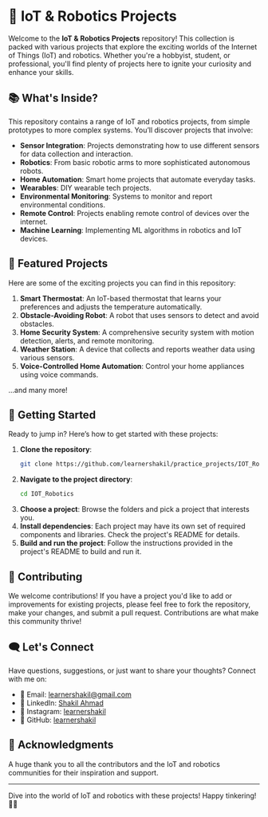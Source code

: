 # 🤖 IoT & Robotics Projects

Welcome to the **IoT & Robotics Projects** repository! This collection is packed with various projects that explore the exciting worlds of the Internet of Things (IoT) and robotics. Whether you're a hobbyist, student, or professional, you'll find plenty of projects here to ignite your curiosity and enhance your skills.

## 📚 What's Inside?

This repository contains a range of IoT and robotics projects, from simple prototypes to more complex systems. You’ll discover projects that involve:

- **Sensor Integration**: Projects demonstrating how to use different sensors for data collection and interaction.
- **Robotics**: From basic robotic arms to more sophisticated autonomous robots.
- **Home Automation**: Smart home projects that automate everyday tasks.
- **Wearables**: DIY wearable tech projects.
- **Environmental Monitoring**: Systems to monitor and report environmental conditions.
- **Remote Control**: Projects enabling remote control of devices over the internet.
- **Machine Learning**: Implementing ML algorithms in robotics and IoT devices.

## 🎉 Featured Projects

Here are some of the exciting projects you can find in this repository:

1. **Smart Thermostat**: An IoT-based thermostat that learns your preferences and adjusts the temperature automatically.
2. **Obstacle-Avoiding Robot**: A robot that uses sensors to detect and avoid obstacles.
3. **Home Security System**: A comprehensive security system with motion detection, alerts, and remote monitoring.
4. **Weather Station**: A device that collects and reports weather data using various sensors.
5. **Voice-Controlled Home Automation**: Control your home appliances using voice commands.

...and many more!

## 🚀 Getting Started

Ready to jump in? Here’s how to get started with these projects:

1. **Clone the repository**:
    ```bash
    git clone https://github.com/learnershakil/practice_projects/IOT_Robotics.git
    ```
2. **Navigate to the project directory**:
    ```bash
    cd IOT_Robotics
    ```
3. **Choose a project**: Browse the folders and pick a project that interests you.
4. **Install dependencies**: Each project may have its own set of required components and libraries. Check the project's README for details.
5. **Build and run the project**: Follow the instructions provided in the project's README to build and run it.

## 🤝 Contributing

We welcome contributions! If you have a project you'd like to add or improvements for existing projects, please feel free to fork the repository, make your changes, and submit a pull request. Contributions are what make this community thrive!

## 🗨️ Let's Connect

Have questions, suggestions, or just want to share your thoughts? Connect with me on:

- 📧 Email: learnershakil@gmail.com
- 💼 LinkedIn: [Shakil Ahmad](https://www.linkedin.com/in/learnershakil/)
- 📸 Instagram: [learnershakil](https://www.instagram.com/learnershakil)
- 🐙 GitHub: [learnershakil](https://github.com/learnershakil)

## 🌟 Acknowledgments

A huge thank you to all the contributors and the IoT and robotics communities for their inspiration and support.

---

Dive into the world of IoT and robotics with these projects! Happy tinkering! 🤖✨
